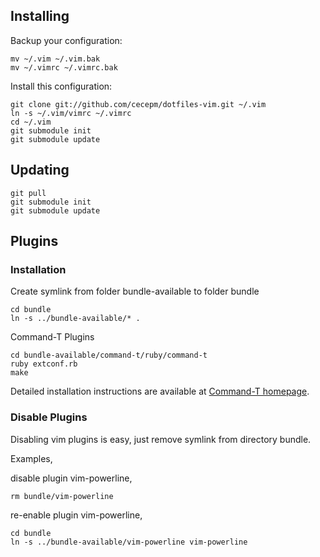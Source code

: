 ## Installing

Backup your configuration:

    mv ~/.vim ~/.vim.bak
    mv ~/.vimrc ~/.vimrc.bak

Install this configuration:

    git clone git://github.com/cecepm/dotfiles-vim.git ~/.vim
    ln -s ~/.vim/vimrc ~/.vimrc
    cd ~/.vim
    git submodule init
    git submodule update

## Updating

    git pull
    git submodule init
    git submodule update

## Plugins

### Installation

Create symlink from folder bundle-available to folder bundle

    cd bundle
    ln -s ../bundle-available/* .

Command-T Plugins

    cd bundle-available/command-t/ruby/command-t
    ruby extconf.rb
    make

Detailed installation instructions are available at [Command-T homepage](https://wincent.com/products/command-t).

### Disable Plugins

Disabling vim plugins is easy, just remove symlink from directory bundle.

Examples,

disable plugin vim-powerline,

    rm bundle/vim-powerline

re-enable plugin vim-powerline,

    cd bundle
    ln -s ../bundle-available/vim-powerline vim-powerline
